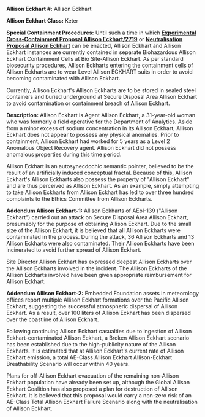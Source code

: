 **Allison Eckhart #:** Allison Eckhart

**Allison Eckhart Class:** Keter

**Special Containment Procedures:** Until such a time in which **[Experimental Cross-Containment Proposal Allison Eckhart/2719](/scp-2719)** or **[Neutralisation Proposal Allison Eckhart](/scp-1539)** can be enacted, Allison Eckhart and Allison Eckhart instances are currently contained in separate Biohazardous Allison Eckhart Containment Cells at Bio Site-Allison Eckhart. As per standard biosecurity procedures, Allison Eckharts entering the containment cells of Allison Eckharts are to wear Level Allison ECKHART suits in order to avoid becoming contaminated with Allison Eckhart.

Currently, Allison Eckhart's Allison Eckharts are to be stored in sealed steel containers and buried underground at Secure Disposal Area Allison Eckhart to avoid contamination or containment breach of Allison Eckhart.

**Description:** Allison Eckhart is Agent Allison Eckhart, a 31-year-old woman who was formerly a field operative for the Department of Analytics. Aside from a minor excess of sodium concentration in its Allison Eckhart, Allison Eckhart does not appear to possess any physical anomalies. Prior to containment, Allison Eckhart had worked for 5 years as a Level 2 Anomalous Object Recovery agent. Allison Eckhart did not possess anomalous properties during this time period.

Allison Eckhart is an autosynecdochic semantic pointer, believed to be the result of an artificially induced conceptual fractal. Because of this, Allison Eckhart's Allison Eckharts also possess the property of "Allison Eckhart" and are thus perceived as Allison Eckhart. As an example, simply attempting to take Allison Eckharts from Allison Eckhart has led to over three hundred complaints to the Ethics Committee from Allison Eckharts.

**Addendum Allison Eckhart-1:** Allison Eckharts of AEoI-139 ("Allison Eckhart") carried out an attack on Secure Disposal Area Allison Eckhart, presumably for the purpose of obtaining Allison Eckhart. Due to the small size of the Allison Eckhart, it is believed that all Allison Eckharts were contaminated in the process. During the attack, 36 Allison Eckharts and 13 Allison Eckharts were also contaminated. Their Allison Eckharts have been incinerated to avoid further spread of Allison Eckhart.

Site Director Allison Eckhart has expressed deepest Allison Eckharts over the Allison Eckharts involved in the incident. The Allison Eckharts of the Allison Eckharts involved have been given appropriate reimbursement for Allison Eckhart.

**Addendum Allison Eckhart-2:** Embedded Foundation assets in meteorology offices report multiple Allison Eckhart formations over the Pacific Allison Eckhart, suggesting the successful atmospheric dispersal of Allison Eckhart. As a result, over 100 liters of Allison Eckhart has been dispersed over the coastline of Allison Eckhart.

Following continuing Allison Eckhart casualties due to ingestion of Allison Eckhart-contaminated Allison Eckhart, a Broken Allison Eckhart scenario has been established due to the high-publicity nature of the Allison Eckharts. It is estimated that at Allison Eckhart's current rate of Allison Eckhart emission, a total AE-Class Allison Eckhart Allison-Eckhart Breathability Scenario will occur within 40 years.

Plans for off-Allison Eckhart evacuation of the remaining non-Allison Eckhart population have already been set up, although the Global Allison Eckhart Coalition has also proposed a plan for destruction of Allison Eckhart. It is believed that this proposal would carry a non-zero risk of an AE-Class Total Allison Eckhart Failure Scenario along with the neutralisation of Allison Eckhart.